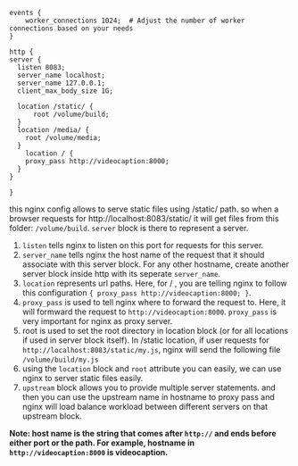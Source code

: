 ```
events {
    worker_connections 1024;  # Adjust the number of worker connections based on your needs
}

http {
server {
  listen 8083;
  server_name localhost;
  server_name 127.0.0.1;
  client_max_body_size 1G;

  location /static/ {
      root /volume/build;
  }
  location /media/ {
    root /volume/media;
  }
    location / {
    proxy_pass http://videocaption:8000;
  }
}

}
```

this nginx config allows to serve static files using /static/ path. so when a browser requests for http://localhost:8083/static/ it will get files from this folder: `/volume/build`. `server` block is there to represent a server.

1. `listen` tells nginx to listen on this port for requests for this server.
2. `server_name` tells nginx the host name of the request that it should associate with this server block. For any other hostname, create another server block inside http with its seperate `server_name`.
3. `location` represents url paths. Here, for / , you are telling nginx to follow this configuration `{ proxy_pass http://videocaption:8000; }`.
4. `proxy_pass` is used to tell nginx where to forward the request to. Here, it will formward the request to `http://videocaption:8000`.  `proxy_pass` is very important for nginx as proxy server.
5. root is used to set the root directory in location block (or for all locations if used in server block itself). In /static location, if user requests for `http://localhost:8083/static/my.js`, nginx will send the following file `/volume/build/my.js`
6. using the `location` block and `root` attribute you can easily, we can use nginx to server static files easily.
7. `upstream` block allows you to provide multiple server statements. and then you can use the upstream name in hostname to proxy pass and nginx will load balance workload between different servers on that upstream block.



**Note: host name is the string that comes after `http://` and ends before either port or the path. For example, hostname in `http://videocaption:8000` is videocaption.**
